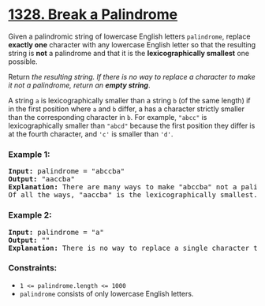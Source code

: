 # [1328. Break a Palindrome](https://leetcode.com/problems/break-a-palindrome)

Given a palindromic string of lowercase English letters <code>palindrome</code>, replace <strong>exactly one</strong> character with any lowercase English 
letter so that the resulting string is <strong>not</strong> a palindrome and that it is the <strong>lexicographically smallest</strong> one possible.

Return <em>the resulting string. If there is no way to replace a character to make it not a palindrome, return an <strong>empty string</strong></em>.

A string <code>a</code> is lexicographically smaller than a string <code>b</code> (of the same length) if in the first position where <code>a</code> and <code>b</code> differ, 
a has a character strictly smaller than the corresponding character in <code>b</code>. For example, <code>"abcc"</code> is lexicographically smaller than 
<code>"abcd"</code> because the first position they differ is at the fourth character, and <code>'c'</code> is smaller than <code>'d'</code>.

### **Example 1:**
<pre>
<strong>Input:</strong> palindrome = "abccba"
<strong>Output:</strong> "aaccba"
<strong>Explanation:</strong> There are many ways to make "abccba" not a palindrome, such as "zbccba", "aaccba", and "abacba".
Of all the ways, "aaccba" is the lexicographically smallest.
</pre>
### **Example 2:**
<pre>
<strong>Input:</strong> palindrome = "a"
<strong>Output:</strong> ""
<strong>Explanation:</strong> There is no way to replace a single character to make "a" not a palindrome, so return an empty string.
</pre>
### **Constraints:**

- <code>1 <= palindrome.length <= 1000</code>
- <code>palindrome</code> consists of only lowercase English letters.
